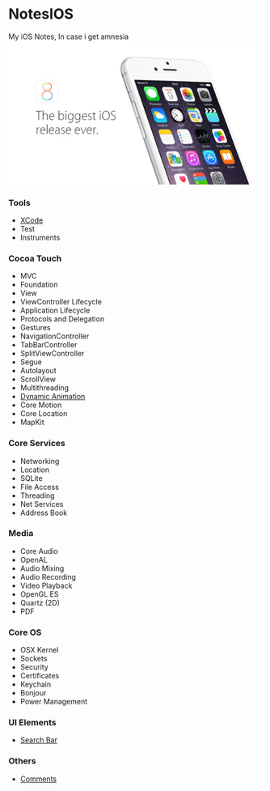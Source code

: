 # NotesIOS
My iOS Notes, In case i get amnesia 
![iOS 8](/Images/iOS8Banner.jpeg)

### Tools
* [XCode](/XCode.md)
* Test
* Instruments

### Cocoa Touch
* MVC
* Foundation
* View
* ViewController Lifecycle
* Application Lifecycle
* Protocols and Delegation
* Gestures
* NavigationController
* TabBarController
* SplitViewController
* Segue
* Autolayout
* ScrollView
* Multithreading
* [Dynamic Animation](/DynamicAnimation.md)
* Core Motion
* Core Location
* MapKit

### Core Services
* Networking
* Location
* SQLite
* File Access
* Threading
* Net Services
* Address Book

### Media
* Core Audio
* OpenAL
* Audio Mixing
* Audio Recording
* Video Playback
* OpenGL ES
* Quartz (2D)
* PDF

### Core OS
* OSX Kernel
* Sockets
* Security
* Certificates
* Keychain
* Bonjour
* Power Management

### UI Elements
* [Search Bar](SwiftProjects/TableAndSearch)

### Others
* [Comments](/Comments.md)
